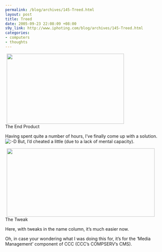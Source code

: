 ```yaml
--- 
permalink: /blog/archives/145-Treed.html
layout: post
title: Treed
date: 2005-09-23 22:08:09 +08:00
s9y_link: http://www.iphoting.com/blog/archives/145-Treed.html
categories: 
- computers
- thoughts
---
```

<p class="whiteline"><div class="serendipity_imageComment_center" style="width: 377px"><div class="serendipity_imageComment_img"><img width='377' height='226' border='0' hspace='5' src='http://static-s3.iphoting.com/blog/uploads/Computers/CCC-Table-2.png' alt='' /></div><div class="serendipity_imageComment_txt">The End Product</div></div>
</p><p class="whiteline"><p>Having spent quite a number of hours, I&#8217;ve finally come up with a solution. <img src="http://static-s3.iphoting.com/blog/templates/default/img/emoticons/laugh.png" alt=":-D" style="display: inline; vertical-align: bottom;" class="emoticon" /> But, I&#8217;d cheated a little (due to a lack of mental capacity).</p>
</p><p class="whiteline"><div class="serendipity_imageComment_center" style="width: 476px"><div class="serendipity_imageComment_img"><img width='476' height='220' border='0' hspace='5' src='http://static-s3.iphoting.com/blog/uploads/Computers/CCC-Table-3.png' alt='' /></div><div class="serendipity_imageComment_txt">The Tweak</div></div>
</p><p class="whiteline"><p>Here, with tweaks in the name column, it&#8217;s much easier now.</p>
</p><p class="break"><p>Oh, in case your wondering what I was doing this for, it&#8217;s for the &#8216;Media Management&#8217; component of CCC (CCC&#8217;s COMPSERV&#8217;s CMS).</p></p>
